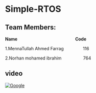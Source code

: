 # Simple-RTOS
## Team Members:
**Name**   $~~~~~~~~~~~~~~~~~~~~~~~~~~~~~~~~~~~~~~~~~~~~~~$                      **Code**

1.MennaTullah Ahmed Farrag $~~~~~~~~~~~~~~$ 116

2.Norhan mohamed ibrahim $~~~~~~~~~~~~~~~~$ 764


## video
[![Google](https://img.shields.io/badge/Drive-4285F4?style=for-the-badge&logo=google&logoColor=white)](https://drive.google.com/file/d/1jesg2QvQ8hSRJJfIUKOpbWXoNbdN9YyO/view?usp=sharing)







